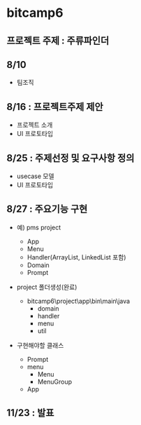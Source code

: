 # bitcamp6

## 프로젝트 주제 : 주류파인더

## 8/10
- 팀조직

## 8/16 : 프로젝트주제 제안
- 프로젝트 소개
- UI 프로토타입

## 8/25 : 주제선정 및 요구사항 정의
- usecase 모델
- UI 프로토타입

## 8/27 : 주요기능 구현
- 예) pms project
    - App
    - Menu
    - Handler(ArrayList, LinkedList 포함)
    - Domain
    - Prompt

- project 폴더생성(완료)
    - bitcamp6\project\app\bin\main\java
        - domain
        - handler
        - menu
        - util

- 구현해야할 클래스
    - Prompt
    - menu
        - Menu
        - MenuGroup
    - App

## 11/23 : 발표